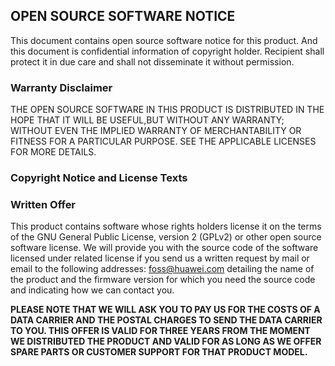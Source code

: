 ## OPEN SOURCE SOFTWARE NOTICE
This document contains open source software notice for this product. And this document is confidential information of copyright holder. Recipient shall protect it in due care and shall not disseminate it without permission.

### Warranty Disclaimer
THE OPEN SOURCE SOFTWARE IN THIS PRODUCT IS DISTRIBUTED IN THE HOPE THAT IT WILL BE USEFUL,BUT WITHOUT ANY WARRANTY; WITHOUT EVEN THE IMPLIED WARRANTY OF MERCHANTABILITY OR FITNESS FOR A PARTICULAR PURPOSE. SEE THE APPLICABLE LICENSES FOR MORE DETAILS. 

### Copyright Notice and License Texts

### Written Offer
This product contains software whose rights holders license it on the terms of the GNU General Public License, version 2 (GPLv2) or other open source software license. We will provide you with the source code of the software licensed under related license if you send us a written request by mail or email to the following addresses:
foss@huawei.com
detailing the name of the product and the firmware version for which you need the source code and indicating how we can contact you.

**PLEASE NOTE THAT WE WILL ASK YOU TO PAY US FOR THE COSTS OF A DATA CARRIER AND THE POSTAL CHARGES TO SEND THE DATA CARRIER TO YOU. THIS OFFER IS VALID FOR THREE YEARS FROM THE MOMENT WE DISTRIBUTED THE PRODUCT AND VALID FOR AS LONG AS WE OFFER SPARE PARTS OR CUSTOMER SUPPORT FOR THAT PRODUCT MODEL.**
